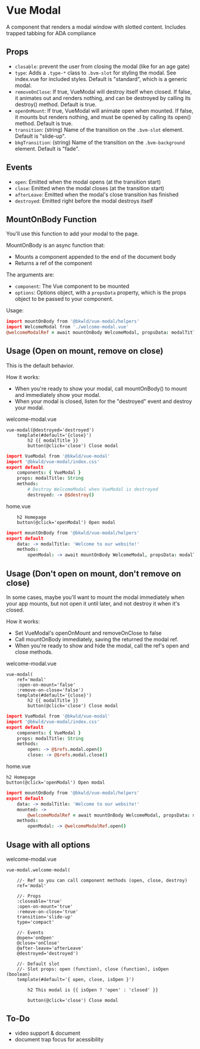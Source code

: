 # Vue Modal

A component that renders a modal window with slotted content. Includes trapped tabbing for ADA compliance

## Props

* `closable`: prevent the user from closing the modal (like for an age gate)
* `type`: Adds a `.type-*` class to `.bvm-slot` for styling the modal.  See index.vue for included styles.  Default is "standard", which is a generic modal.
* `removeOnClose`: If true, VueModal will destroy itself when closed.  If false, it animates out and renders nothing, and can be destroyed by calling its destroy() method.  Default is true.  
* `openOnMount`: If true, VueModal will animate open when mounted.  If false, it mounts but renders nothing, and must be opened by calling its open() method.  Default is true.  
* `transition`: (string) Name of the transition on the `.bvm-slot` element.  Default is "slide-up".
* `bkgTransition`: (string) Name of the transition on the `.bvm-background` element.  Default is "fade".

## Events

* `open`: Emitted when the modal opens (at the transition start)
* `close`: Emitted when the modal closes (at the transition start)
* `afterLeave`: Emitted when the modal's close transition has finished
* `destroyed`: Emitted right before the modal destroys itself

## MountOnBody Function

You'll use this function to add your modal to the page.

MountOnBody is an async function that:
* Mounts a component appended to the end of the document body
* Returns a ref of the component

The arguments are:
* `component`: The Vue component to be mounted
* `options`: Options object, with a `propsData` property, which is the props object to be passed to your component.

Usage: 
```coffee
import mountOnBody from '@bkwld/vue-modal/helpers'
import WelcomeModal from './welcome-modal.vue'
@welcomeModalRef = await mountOnBody WelcomeModal, propsData: modalTitle: "Hello world"
```

## Usage (Open on mount, remove on close)

This is the default behavior. 

How it works:
* When you're ready to show your modal, call mountOnBody() to mount and immediately show your modal.  
* When your modal is closed, listen for the "destroyed" event and destroy your modal.  

welcome-modal.vue
```pug
vue-modal(@destroyed='destroyed')
	template(#default='{close}')
		h2 {{ modalTitle }}
		button(@click='close') Close modal
```
```coffee
import VueModal from '@bkwld/vue-modal'
import '@bkwld/vue-modal/index.css'
export default
	components: { VueModal }
	props: modalTitle: String
	methods: 
		# Destroy WelcomeModal when VueModal is destroyed
		destroyed: -> @$destroy()
```

home.vue
```pug
	h2 Homepage
	button(@click='openModal') Open modal
```
```coffee
import mountOnBody from '@bkwld/vue-modal/helpers'
export default
	data: -> modalTitle: 'Welcome to our website!'
	methods:
		openModal: -> await mountOnBody WelcomeModal, propsData: modalTitle: @modalTitle
```


## Usage (Don't open on mount, don't remove on close)

In some cases, maybe you'll want to mount the modal immediately when your app mounts, but not open it until later, and not destroy it when it's closed.  

How it works:
* Set VueModal's openOnMount and removeOnClose to false
* Call mountOnBody immediately, saving the returned the modal ref.
* When you're ready to show and hide the modal, call the ref's open and close methods.

welcome-modal.vue
```pug
vue-modal(
	ref='modal'
	:open-on-mount='false'
	:remove-on-close='false')
	template(#default='{close}')
		h2 {{ modalTitle }}
		button(@click='close') Close modal
```
```coffee
import VueModal from '@bkwld/vue-modal'
import '@bkwld/vue-modal/index.css'
export default
	components: { VueModal }
	props: modalTitle: String
	methods:
		open: -> @$refs.modal.open()
		close: -> @$refs.modal.close()
```

home.vue
```pug
h2 Homepage
button(@click='openModal') Open modal
```
```coffee
import mountOnBody from '@bkwld/vue-modal/helpers'
export default
	data: -> modalTitle: 'Welcome to our website!'
	mounted: ->
		@welcomeModalRef = await mountOnBody WelcomeModal, propsData: modalTitle: @modalTitle
	methods:
		openModal: -> @welcomeModalRef.open()
```

## Usage with all options

welcome-modal.vue
```pug
vue-modal.welcome-modal(
	
	//- Ref so you can call component methods (open, close, destroy)
	ref='modal'
	
	//- Props
	:closeable='true'
	:open-on-mount='true'
	:remove-on-close='true'
	transition='slide-up'
	type='compact'
	
	//- Events
	@open='onOpen'
	@close='onClose'
	@after-leave='afterLeave'
	@destroyed='destroyed')

	//- Default slot
	//- Slot props: open (function), close (function), isOpen (boolean)
	template(#default='{ open, close, isOpen }')
		
		h2 This modal is {{ isOpen ? 'open' : 'closed' }}
		
		button(@click='close') Close modal
```

## To-Do
- video support & document
- document trap focus for acessibility
